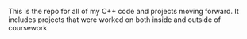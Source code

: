 This is the repo for all of my C++ code and projects moving forward. It includes projects that were worked on both inside and outside of coursework.
